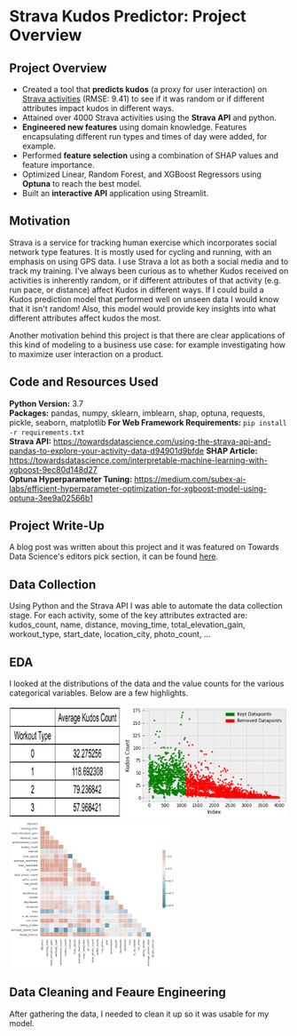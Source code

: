 # Strava Kudos Predictor: Project Overview
## Project Overview
* Created a tool that **predicts kudos** (a proxy for user interaction) on [Strava activities](https://www.strava.com/athletes/5028644) (RMSE: 9.41) to see if it was random or if different attributes impact kudos in different ways.
* Attained over 4000 Strava activities using the **Strava API** and python.
* **Engineered new features** using domain knowledge. Features encapsulating different run types and times of day were added, for example.
* Performed **feature selection** using a combination of SHAP values and feature importance.
* Optimized Linear, Random Forest, and XGBoost Regressors using **Optuna** to reach the best model.
* Built an **interactive API** application using Streamlit.

## Motivation
Strava is a service for tracking human exercise which incorporates social network type features. It is mostly used for cycling and running, with an emphasis on using GPS data. I use Strava a lot as both a social media and to track my training. I've always been curious as to whether Kudos received on activities is inherently random, or if different attributes of that activity (e.g. run pace, or distance) affect Kudos in different ways. If I could build a Kudos prediction model that performed well on unseen data I would know that it isn't random! Also, this model would provide key insights into what different attributes affect kudos the most. 

Another motivation behind this project is that there are clear applications of this kind of modeling to a business use case: for example investigating how to maximize user interaction on a product.

## Code and Resources Used 
**Python Version:** 3.7  
**Packages:** pandas, numpy, sklearn, imblearn, shap, optuna, requests, pickle, seaborn, matplotlib 
**For Web Framework Requirements:**  ```pip install -r requirements.txt```  
**Strava API:** https://towardsdatascience.com/using-the-strava-api-and-pandas-to-explore-your-activity-data-d94901d9bfde
**SHAP Article:** https://towardsdatascience.com/interpretable-machine-learning-with-xgboost-9ec80d148d27  
**Optuna Hyperparameter Tuning:** https://medium.com/subex-ai-labs/efficient-hyperparameter-optimization-for-xgboost-model-using-optuna-3ee9a02566b1

## Project Write-Up
A blog post was written about this project and it was featured on Towards Data Science's editors pick section, it can be found [here](https://towardsdatascience.com/predicting-strava-kudos-1a4ce7a02053).

## Data Collection
Using Python and the Strava API I was able to automate the data collection stage. For each activity, some of the key attributes extracted are: kudos_count, name, distance, moving_time, total_elevation_gain, workout_type, start_date, location_city, photo_count, ...

## EDA
I looked at the distributions of the data and the value counts for the various categorical variables. Below are a few highlights. 

<p float="left">
  <img src="https://github.com/jackmleitch/StravaKudos/blob/main/input/images/pivot_table.png" width="200" />
  <img src="https://github.com/jackmleitch/StravaKudos/blob/main/input/images/indexs.png" width="300" /> 
  <img src="https://github.com/jackmleitch/StravaKudos/blob/main/input/images/corr.png" width="300" />
</p>

## Data Cleaning and Feaure Engineering
After gathering the data, I needed to clean it up so it was usable for my model. 

